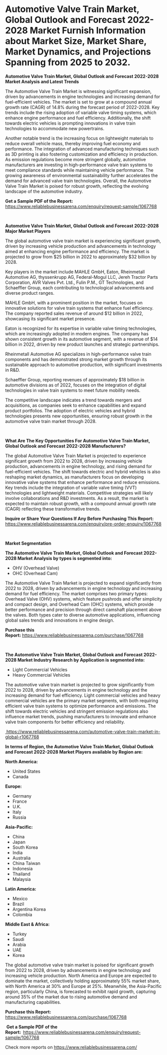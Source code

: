<p><h1>Automotive Valve Train Market, Global Outlook and Forecast 2022-2028 Market Furnish Information about Market Size, Market Share, Market Dynamics, and Projections Spanning from 2025 to 2032.</h1></p><p><strong>Automotive Valve Train Market, Global Outlook and Forecast 2022-2028 Market Analysis and Latest Trends</strong></p>
<p><p>The Automotive Valve Train Market is witnessing significant expansion, driven by advancements in engine technologies and increasing demand for fuel-efficient vehicles. The market is set to grow at a compound annual growth rate (CAGR) of 14.8% during the forecast period of 2022-2028. Key trends include the rising adoption of variable valve timing systems, which enhance engine performance and fuel efficiency. Additionally, the shift towards electric vehicles is prompting innovations in valve train technologies to accommodate new powertrains.</p><p>Another notable trend is the increasing focus on lightweight materials to reduce overall vehicle mass, thereby improving fuel economy and performance. The integration of advanced manufacturing techniques such as 3D printing is also fostering customization and efficiency in production. As emission regulations become more stringent globally, automotive manufacturers are investing in high-performance valve train systems to meet compliance standards while maintaining vehicle performance. The growing awareness of environmental sustainability further accelerates the demand for advanced valve train technologies. Overall, the Automotive Valve Train Market is poised for robust growth, reflecting the evolving landscape of the automotive industry.</p></p>
<p><strong>Get a Sample PDF of the Report:&nbsp;</strong> <a href="https://www.reliablebusinessarena.com/enquiry/request-sample/1067768?utm_campaign=2939&utm_medium=2&utm_source=Github&utm_content=ia&utm_term=21032025&utm_id=automotive-valve-train-market-global-outlook-and-forecast-2022-2028">https://www.reliablebusinessarena.com/enquiry/request-sample/1067768</a></p>
<p>&nbsp;</p>
<p><strong>Automotive Valve Train Market, Global Outlook and Forecast 2022-2028 Major Market Players</strong></p>
<p><p>The global automotive valve train market is experiencing significant growth, driven by increasing vehicle production and advancements in technology aimed at enhancing engine performance and efficiency. The market is projected to grow from $25 billion in 2022 to approximately $32 billion by 2028.</p><p>Key players in the market include MAHLE GmbH, Eaton, Rheinmetall Automotive AG, thyssenkrupp AG, Federal-Mogul LLC, Jereh Tractor Parts Corporation, AVR Valves Pvt. Ltd., Fulin P.M., GT Technologies, and Schaeffler Group, each contributing to technological advancements and diverse product ranges.</p><p>MAHLE GmbH, with a prominent position in the market, focuses on innovative solutions for valve train systems that enhance fuel efficiency. The company reported sales revenue of around $12 billion in 2022, showcasing its significant market presence.</p><p>Eaton is recognized for its expertise in variable valve timing technologies, which are increasingly adopted in modern engines. The company has shown consistent growth in its automotive segment, with a revenue of $14 billion in 2022, driven by new product launches and strategic partnerships.</p><p>Rheinmetall Automotive AG specializes in high-performance valve train components and has demonstrated strong market growth through its sustainable approach to automotive production, with significant investments in R&D. </p><p>Schaeffler Group, reporting revenues of approximately $18 billion in automotive divisions as of 2022, focuses on the integration of digital technologies in valve train systems to meet future mobility needs.</p><p>The competitive landscape indicates a trend towards mergers and acquisitions, as companies seek to enhance capabilities and expand product portfolios. The adoption of electric vehicles and hybrid technologies presents new opportunities, ensuring robust growth in the automotive valve train market through 2028.</p></p>
<p>&nbsp;</p>
<p><strong>What Are The Key Opportunities For Automotive Valve Train Market, Global Outlook and Forecast 2022-2028 Manufacturers?</strong></p>
<p><p>The global Automotive Valve Train Market is projected to experience significant growth from 2022 to 2028, driven by increasing vehicle production, advancements in engine technology, and rising demand for fuel-efficient vehicles. The shift towards electric and hybrid vehicles is also reshaping market dynamics, as manufacturers focus on developing innovative valve systems that enhance performance and reduce emissions. Key trends include the integration of variable valve timing (VVT) technologies and lightweight materials. Competitive strategies will likely involve collaborations and R&D investments. As a result, the market is expected to maintain robust growth, with a compound annual growth rate (CAGR) reflecting these transformative trends.</p></p>
<p><strong>Inquire or Share Your Questions If Any Before Purchasing This Report:</strong> <a href="https://www.reliablebusinessarena.com/enquiry/pre-order-enquiry/1067768?utm_campaign=2939&utm_medium=2&utm_source=Github&utm_content=ia&utm_term=21032025&utm_id=automotive-valve-train-market-global-outlook-and-forecast-2022-2028">https://www.reliablebusinessarena.com/enquiry/pre-order-enquiry/1067768</a></p>
<p>&nbsp;</p>
<p><strong>Market Segmentation</strong></p>
<p><strong>The Automotive Valve Train Market, Global Outlook and Forecast 2022-2028 Market Analysis by types is segmented into:</strong></p>
<p><ul><li>OHV (Overhead Valve)</li><li>OHC (Overhead Cam)</li></ul></p>
<p><p>The Automotive Valve Train Market is projected to expand significantly from 2022 to 2028, driven by advancements in engine technology and increasing demand for fuel efficiency. The market comprises two primary types: Overhead Valve (OHV) systems, which feature pushrods and offer simplicity and compact design, and Overhead Cam (OHC) systems, which provide better performance and precision through direct camshaft placement above the valves. Both types cater to diverse automotive applications, influencing global sales trends and innovations in engine design.</p></p>
<p><strong>Purchase this Report:&nbsp;</strong><a href="https://www.reliablebusinessarena.com/purchase/1067768?utm_campaign=2939&utm_medium=2&utm_source=Github&utm_content=ia&utm_term=21032025&utm_id=automotive-valve-train-market-global-outlook-and-forecast-2022-2028">https://www.reliablebusinessarena.com/purchase/1067768</a></p>
<p>&nbsp;</p>
<p><strong>The Automotive Valve Train Market, Global Outlook and Forecast 2022-2028 Market Industry Research by Application is segmented into:</strong></p>
<p><ul><li>Light Commercial Vehicles</li><li>Heavy Commercial Vehicles</li></ul></p>
<p><p>The automotive valve train market is projected to grow significantly from 2022 to 2028, driven by advancements in engine technology and the increasing demand for fuel efficiency. Light commercial vehicles and heavy commercial vehicles are the primary market segments, with both requiring efficient valve train systems to optimize performance and emissions. The shift towards electric vehicles and stringent emission regulations also influence market trends, pushing manufacturers to innovate and enhance valve train components for better efficiency and reliability.</p></p>
<p><a href="https://www.reliablebusinessarena.com/automotive-valve-train-market-in-global-r1067768?utm_campaign=2939&utm_medium=2&utm_source=Github&utm_content=ia&utm_term=21032025&utm_id=automotive-valve-train-market-global-outlook-and-forecast-2022-2028">&nbsp;https://www.reliablebusinessarena.com/automotive-valve-train-market-in-global-r1067768</a></p>
<p><strong>In terms of Region, the Automotive Valve Train Market, Global Outlook and Forecast 2022-2028 Market Players available by Region are:</strong></p>
<p>
    <p> <strong> North America: </strong>
        <ul>
            <li>United States</li>
            <li>Canada</li>
        </ul>
        </p> 
    <p> <strong> Europe: </strong>
        <ul>
            <li>Germany</li>
            <li>France</li>
            <li>U.K.</li>
            <li>Italy</li>
            <li>Russia</li>
        </ul>
        </p> 
    <p> <strong> Asia-Pacific: </strong>
        <ul>
            <li>China</li>
            <li>Japan</li>
            <li>South Korea</li>
            <li>India</li>
            <li>Australia</li>
            <li>China Taiwan</li>
            <li>Indonesia</li>
            <li>Thailand</li>
            <li>Malaysia</li>
        </ul>
        </p> 
    <p> <strong> Latin America: </strong>
        <ul>
            <li>Mexico</li>
            <li>Brazil</li>
            <li>Argentina Korea</li>
            <li>Colombia</li>
        </ul>
        </p> 
    <p> <strong> Middle East & Africa: </strong>
        <ul>
            <li>Turkey</li>
            <li>Saudi</li>
            <li>Arabia</li>
            <li>UAE</li>
            <li>Korea</li>
        </ul>
    </p>
    </p>
<p><p>The global automotive valve train market is poised for significant growth from 2022 to 2028, driven by advancements in engine technology and increasing vehicle production. North America and Europe are expected to dominate the market, collectively holding approximately 55% market share, with North America at 30% and Europe at 25%. Meanwhile, the Asia-Pacific region, particularly China, is forecasted to exhibit rapid growth, capturing around 35% of the market due to rising automotive demand and manufacturing capabilities.</p></p>
<p><strong>Purchase this Report: </strong><a href="https://www.reliablebusinessarena.com/purchase/1067768?utm_campaign=2939&utm_medium=2&utm_source=Github&utm_content=ia&utm_term=21032025&utm_id=automotive-valve-train-market-global-outlook-and-forecast-2022-2028">https://www.reliablebusinessarena.com/purchase/1067768</a></p>
<p>&nbsp;<strong>Get a Sample PDF of the Report:&nbsp;&nbsp;</strong><a href="https://www.reliablebusinessarena.com/enquiry/request-sample/1067768?utm_campaign=2939&utm_medium=2&utm_source=Github&utm_content=ia&utm_term=21032025&utm_id=automotive-valve-train-market-global-outlook-and-forecast-2022-2028">https://www.reliablebusinessarena.com/enquiry/request-sample/1067768</a></p>
<p><strong></strong></p>
<p>Check more reports on <a href="https://www.reliablebusinessarena.com/?utm_campaign=2939&utm_medium=2&utm_source=Github&utm_content=ia&utm_term=21032025&utm_id=automotive-valve-train-market-global-outlook-and-forecast-2022-2028">https://www.reliablebusinessarena.com/</a></p>